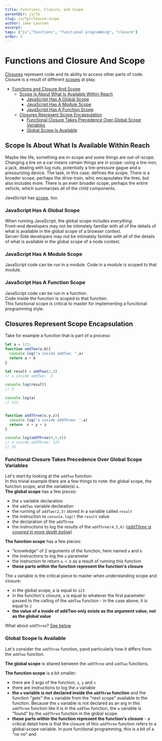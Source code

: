 ```yaml
---
title: Functions, Closure, and Scope
parentDir: js/fp
slug: js/fp/closure-scope
author: Jake Laursen
excerpt: 
tags: ["js","functions", "functional programming", "closure"]
order: 5
---
```


# Functions and Closure And Scope
[Closures](https://developer.mozilla.org/en-US/docs/Web/JavaScript/Closures) represent code and its ability to access other parts of code. Closure is a result of different [scopes](https://developer.mozilla.org/en-US/docs/Web/JavaScript/Closures#closure_scope_chain) at play.   

- [Functions and Closure And Scope](#functions-and-closure-and-scope)
  - [Scope Is About What Is Available Within Reach](#scope-is-about-what-is-available-within-reach)
    - [JavaScript Has A Global Scope](#javascript-has-a-global-scope)
    - [JavaScript Has A Module Scope](#javascript-has-a-module-scope)
    - [JavaScript Has A Function Scope](#javascript-has-a-function-scope)
  - [Closures Represent Scope Encapsulation](#closures-represent-scope-encapsulation)
    - [Functional Closure Takes Precedence Over Global Scope Variables](#functional-closure-takes-precedence-over-global-scope-variables)
    - [Global Scope Is Available](#global-scope-is-available)

## Scope Is About What Is Available Within Reach
Maybe like life, something are in-scope and some things are out-of-scope.  
Changing a tire on a car means certain things are in scope: using a tire-iron, a jack, dealing with lug nuts, potentially a tire-pressure gague and a pressurizing device. The task, in this case, defines the scope. There is a broader scope, perhaps the drive-train, whic encapsulates the tires, but also includes more. There is an even broader scope, perhaps the entire vehicle, which summarizes all of the child components.   

JavaScript has [scope](https://developer.mozilla.org/en-US/docs/Glossary/Scope), too.  

### JavaScript Has A Global Scope
When running JavaScript, the global scope includes _everything_.  
Front-end developers may not be intimately familiar with all of the details of what is available in the global scope of a browser context.  
Server-Side developers may not be intimately familiar with all of the details of what is available in the global scope of a node context.  

### JavaScript Has A Module Scope
JavaScript code can be run in a module. Code in a module is scoped to that module.  

### JavaScript Has A Function Scope
JavaScript code can be run in a function.  
Code inside the function is scoped to that function.  
This functional scope is critical to master for implementing a funcitonal programming style.  

## Closures Represent Scope Encapsulation
Take for example a function that is part of a process:
```js
let a = 123;
function addTwo(a,b){ 
  console.log("a inside addTwo: ",a)
  return a + b
}

let result = addTwo(2,3)
// a inside addTwo:  2

console.log(result)
// 5

console.log(a)
// 123


function addThree(x,y,z){
  console.log("a inside addThree: ",a)
  return  x + y + z
}

console.log(addThree(4,5,6))
// a inside addThree: 123
// 15
```
### Functional Closure Takes Precedence Over Global Scope Variables
Let's start by looking at the `addTwo` function.  
In this trivial example there are a few things to note: the global scope, the function scope, and the variable(s) `a`.  
**The global scope** has a few pieces:
- the `a` variable declaration
- the `addTwo` variable declaration
- the running of `addTwo(2,3)` stored in a variable called `result`
- the instruction to `console.log()` the `result` value  
- the declaration of the `addThree`
- the instructions to log the results of the `addThree(4,5,6)` (_[addThree is covered in more depth below](#global-scope-is-available)_)

**The function scope** has a few pieces:
- "knowledge" of 2 arguments of the function, here named `a` and `b`
- the instructions to log the `a` parameter
- the instruction to return `a + b` as a result of running this function
- **these parts within the function represent the function's closure**   

The `a` variable is the critical piece to master when understanding scope and closure:
- in the global scope, a is equal to `123`
- in the function's closure, `a` is equal to whatever the first parameter passed to the calling of the `addTwo` function - in the case above, it is equal to `2`
- **the value of a inside of addTwo only exists as the argument value, not as the global value**  

What about `addThree`? [See below](#global-scope-is-available)

### Global Scope Is Available 
Let's consider the `addThree` function, pand particularly how it differs from the `addTwo` function.  

**The global scope** is shared between the `addThree` and `addTwo` functions.  

**The function scope** is a bit smaller:
- there are 3 args of the function, `x`, `y` and `z`
- there are instructions to log the `a` variable
- **the `a` variable is not declared inside the `addThree` function** and the function "gets" the `a` variable from the "next scope" available to the function. Because the `a` variable is not declared as an arg in this `addThree` function like it is in the `addTwo` function, the `a` variable is "found" by the `addThree` function in the global scope.
- **these parts within the function represent the function's closure** - a critical detail here is that the closure of this `addThree` function refers to a global-scope variable. In pure functional programming, this is a bit of a "no no" and 
